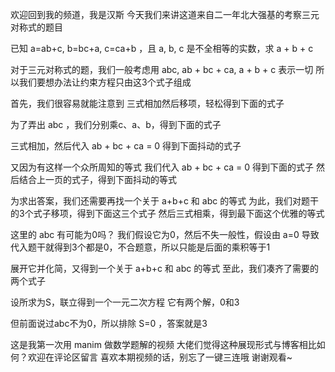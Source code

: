欢迎回到我的频道，我是汉斯
今天我们来讲这道来自二一年北大强基的考察三元对称式的题目

已知 a=ab+c, b=bc+a, c=ca+b ，且 a, b, c 是不全相等的实数，求 a + b + c

对于三元对称式的题，我们一般考虑用 abc, ab + bc + ca, a + b + c 表示一切
所以我们要想办法让约束方程只由这3个式子组成

首先，我们很容易就能注意到
三式相加然后移项，轻松得到下面的式子

为了弄出 abc ，我们分别乘c、a、b，得到下面的式子

三式相加，然后代入 ab + bc + ca = 0 得到下面抖动的式子

又因为有这样一个众所周知的等式
我们代入 ab + bc + ca = 0 得到下面的式子
然后结合上一页的式子，得到下面抖动的等式

为求出答案，我们还需要再找一个关于 a+b+c 和 abc 的等式
为此，我们对题干的3个式子移项，得到下面这三个式子
然后三式相乘，得到最下面这个优雅的等式

这里的 abc 有可能为0吗？
我们假设它为0，然后不失一般性，假设由 a=0 导致
代入题干就得到3个都是0，不合题意，所以只能是后面的乘积等于1

展开它并化简，又得到一个关于 a+b+c 和 abc 的等式
至此，我们凑齐了需要的两个式子

设所求为S，联立得到一个一元二次方程
它有两个解，0和3

但前面说过abc不为0，所以排除 S=0 ，答案就是3

这是我第一次用 manim 做数学题解的视频
大佬们觉得这种展现形式与博客相比如何？欢迎在评论区留言
喜欢本期视频的话，别忘了一键三连哦
谢谢观看~
